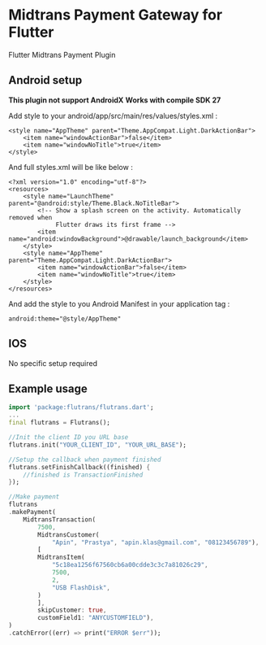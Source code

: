 # Midtrans Payment Gateway for Flutter

Flutter Midtrans Payment Plugin

## Android setup

**This plugin not support AndroidX**
**Works with compile SDK 27**

Add style to your android/app/src/main/res/values/styles.xml :
```
<style name="AppTheme" parent="Theme.AppCompat.Light.DarkActionBar">
    <item name="windowActionBar">false</item>
    <item name="windowNoTitle">true</item>
</style>
```
And full styles.xml will be like below :
```
<?xml version="1.0" encoding="utf-8"?>
<resources>
    <style name="LaunchTheme" parent="@android:style/Theme.Black.NoTitleBar">
        <!-- Show a splash screen on the activity. Automatically removed when
             Flutter draws its first frame -->
        <item name="android:windowBackground">@drawable/launch_background</item>
    </style>
    <style name="AppTheme" parent="Theme.AppCompat.Light.DarkActionBar">
        <item name="windowActionBar">false</item>
        <item name="windowNoTitle">true</item>
    </style>
</resources>
```
And add the style to you Android Manifest in your application tag :
```
android:theme="@style/AppTheme"
```
## IOS
No specific setup required

## Example usage
```dart
import 'package:flutrans/flutrans.dart';
...
final flutrans = Flutrans();

//Init the client ID you URL base
flutrans.init("YOUR_CLIENT_ID", "YOUR_URL_BASE");

//Setup the callback when payment finished
flutrans.setFinishCallback((finished) {
    //finished is TransactionFinished
});

//Make payment
flutrans
.makePayment(
    MidtransTransaction(
        7500,
        MidtransCustomer(
            "Apin", "Prastya", "apin.klas@gmail.com", "08123456789"),
        [
        MidtransItem(
            "5c18ea1256f67560cb6a00cdde3c3c7a81026c29",
            7500,
            2,
            "USB FlashDisk",
        )
        ],
        skipCustomer: true,
        customField1: "ANYCUSTOMFIELD"),
)
.catchError((err) => print("ERROR $err"));
```
